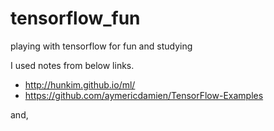 # tensorflow_fun
playing with tensorflow for fun and studying

I used notes from below links.
* http://hunkim.github.io/ml/
* https://github.com/aymericdamien/TensorFlow-Examples

and,
